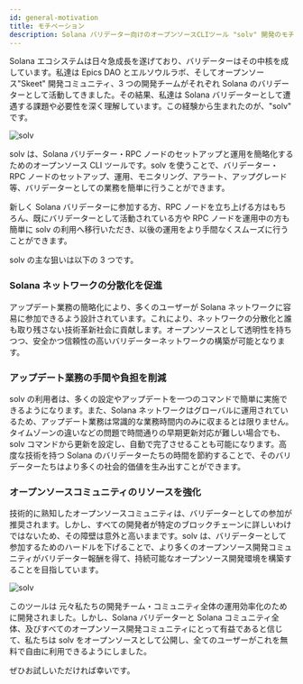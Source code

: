```yaml
---
id: general-motivation
title: モチベーション
description: Solana バリデーター向けのオープンソースCLIツール "solv" 開発のモチベーション
---
```


Solana エコシステムは日々急成長を遂げており、バリデーターはその中核を成しています。私達は Epics DAO とエルソウルラボ、そしてオープンソース"Skeet" 開発コミュニティ、3 つの開発チームがそれぞれ Solana のバリデーターとして活動してきました。その結果、私達は Solana バリデーターとして遭遇する課題や必要性を深く理解しています。この経験から生まれたのが、"solv" です。

![solv](/doc/solv4.jpg)

solv は、Solana バリデーター・RPC ノードのセットアップと運用を簡略化するためのオープンソース CLI ツールです。solv を使うことで、バリデーター・RPC ノードのセットアップ、運用、モニタリング、アラート、アップグレード等、バリデーターとしての業務を簡単に行うことができます。

新しく Solana バリデーターに参加する方、RPC ノードを立ち上げる方はもちろん、既にバリデーターとして活動されている方や RPC ノードを運用中の方も簡単に solv の利用へ移行いただき、以後の運用をより手間なくスムーズに行うことができます。

solv の主な狙いは以下の 3 つです。

### Solana ネットワークの分散化を促進

アップデート業務の簡略化により、多くのユーザーが Solana ネットワークに容易に参加できるよう設計されています。これにより、ネットワークの分散化と誰も取り残さない技術革新社会に貢献します。オープンソースとして透明性を持ちつつ、安全かつ信頼性の高いバリデーターネットワークの構築が可能となります。

### アップデート業務の手間や負担を削減

solv の利用者は、多くの設定やアップデートを一つのコマンドで簡単に実施できるようになります。また、Solana ネットワークはグローバルに運用されているため、アップデート業務は常識的な業務時間内のみに収まるとは限りません。タイムゾーンの違いなどの問題で時間通りの早期更新対応が難しい場合でも、solv コマンドから更新を設定し、自動で完了させることも可能になります。高度な技術を持つ Solana のバリデーターたちの時間を節約することで、そのバリデーターたちはより多くの社会的価値を生み出すことができます。

### オープンソースコミュニティのリソースを強化

技術的に熟知したオープンソースコミュニティは、バリデーターとしての参加が推奨されます。しかし、すべての開発者が特定のブロックチェーンに詳しいわけではないため、その障壁は意外と高いままです。solv は、バリデーターとして参加するためのハードルを下げることで、より多くのオープンソース開発コミュニティがバリデーター報酬を得て、持続可能なオープンソース開発環境を構築することを目指しています。

![solv](https://storage.googleapis.com/epics-bucket/Validator/solv-install-top.gif)

このツールは 元々私たちの開発チーム・コミュニティ全体の運用効率化のために開発されました。しかし、Solana バリデーターと Solana コミュニティ全体、及びすべてのオープンソース開発コミュニティにとって有益であると信じて、私たちは solv をオープンソースとして公開し、全てのユーザーがこれを無料で自由に利用できるようにしました。

ぜひお試しいただければ幸いです。
